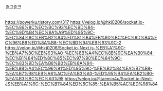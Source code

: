 ###### 참고링크
https://powerku.tistory.com/317
https://velog.io/@hkj0206/socket.io-%EC%86%8C%EC%BC%93%EC%9D%84-%EC%9D%B4%EC%9A%A9%ED%95%9C-%EC%84%9C%EB%B2%84%ED%81%B4%EB%9D%BC%EC%9D%B4%EC%96%B8%ED%8A%B8-%EC%BD%94%EB%93%9C-2
https://velog.io/@hkj0206/Socket.io-Next.js-%EB%A1%9C-%EB%A7%8C%EB%93%A0-%EC%8B%A4%EC%8B%9C%EA%B0%84-%EC%B1%84%ED%8C%85%EC%97%90%EC%84%9C-%EC%83%9D%EA%B8%B0%EB%8A%94-%EB%8B%A4%EC%96%91%ED%95%9C-%EB%B2%84%EA%B7%B8-%EA%B7%B8%EB%A6%AC%EA%B3%A0-%ED%95%B4%EA%B2%B0-%EA%B3%BC%EC%A0%95
https://velog.io/@taemin4u/Socket.io-Next-JS%EB%A1%9C-%EC%B1%84%ED%8C%85-%EA%B5%AC%ED%98%84
